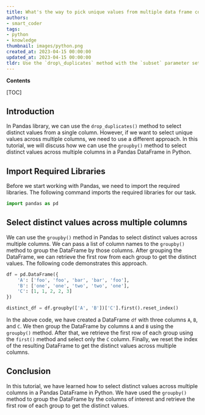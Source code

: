 ```yaml
---
title: What's the way to pick unique values from multiple data frame columns in pandas?
authors:
- smart_coder
tags:
- python
- knowledge
thumbnail: images/python.png
created_at: 2023-04-15 00:00:00
updated_at: 2023-04-15 00:00:00
tldr: Use the `drop\_duplicates` method with the `subset` parameter set to a list of multiple column names.
---
```


**Contents**

[TOC]

## Introduction
In Pandas library, we can use the `drop_duplicates()` method to select distinct values from a single column. However, if we want to select unique values across multiple columns, we need to use a different approach. In this tutorial, we will discuss how we can use the `groupby()` method to select distinct values across multiple columns in a Pandas DataFrame in Python.

## Import Required Libraries
Before we start working with Pandas, we need to import the required libraries. The following command imports the required libraries for our task.

```python
import pandas as pd
```

## Select distinct values across multiple columns
We can use the `groupby()` method in Pandas to select distinct values across multiple columns. We can pass a list of column names to the `groupby()` method to group the DataFrame by those columns. After grouping the DataFrame, we can retrieve the first row from each group to get the distinct values. The following code demonstrates this approach.

```python
df = pd.DataFrame({
    'A': ['foo', 'foo', 'bar', 'bar', 'foo'],
    'B': ['one', 'one', 'two', 'two', 'one'],
    'C': [1, 1, 2, 2, 3]
})

distinct_df = df.groupby(['A', 'B'])['C'].first().reset_index()
```

In the above code, we have created a DataFrame `df` with three columns `A`, `B`, and `C`. We then group the DataFrame by columns `A` and `B` using the `groupby()` method. After that, we retrieve the first row of each group using the `first()` method and select only the `C` column. Finally, we reset the index of the resulting DataFrame to get the distinct values across multiple columns.


## Conclusion
In this tutorial, we have learned how to select distinct values across multiple columns in a Pandas DataFrame in Python. We have used the `groupby()` method to group the DataFrame by the columns of interest and retrieve the first row of each group to get the distinct values.
